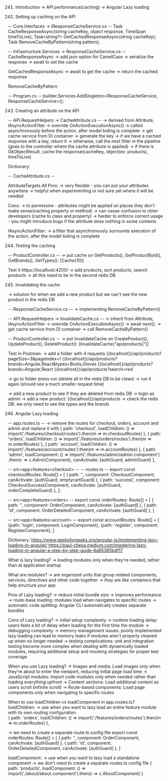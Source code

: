 241. Introduction
-> API performance(caching) 
-> Angular Lazy loading


242. Setting up caching on the API

-- Core.Interfaces -> IResponseCacheService.cs --
Task CacheResponseAsync(string cacheKey, object response, TimeSpan timeToLive);
Task<string?> GetCachedResponseAsync(string cacheKey);
Task RemoveCacheByPattern(string pattern);


-- Infrastructure.Services -> ResponseCacheService.cs --
CacheResponseAsync
    -> add json option for CamelCase
    -> serialize the response
    -> await to set the cache

GetCachedResponseAsync
    -> await to get the cache
    -> return the cached response

RemoveCacheByPattern


-- Program.cs --
builder.Services.AddSingleton<IResponseCacheService, ResponseCacheService>();


243. Creating an attribute on the API

-- API.RequestHelpers -> CacheAttribute.cs --
-> derived from Attribute, IAsyncActionFilter
-> override OnActionExecutionAsync()
    -> called asynchronously before the action, after model biding is complete
    -> get cache service from DI container
    -> generate the key
    -> if we have a cached response with a key, return it
    -> otherwise, call the next filter in the pipeline (goes to the controller where the cache attribute is applied)
    -> if there is OkObjectResult, cache the response(cacheKey, object(ex: products), timeToLive)


Dictionary:

-- CacheAttribute.cs --

AttributeTargets.All
Pros: 
-> very flexible - you can put your attributes anywhere
-> helpful when experimenting or not sure yet where it will be needed

Cons:
-> to permissive - attributes might be applied on places 
they don't make sense(caching property or method) 
-> can cause confusion to other developers (cache to class and property)
-> harder to enforce correct usage - you might introduce 
bugs if the attribute does nothing in some contexts


IAsyncActionFilter:
-> a filter that asynchronously surrounds execution of the action, 
after the model biding is complete


244. Testing the caching

-- ProductController.cs --
-> put cache on GetProducts(), GetProductById(), GetBrands(), GetTypes(): [Cache(10)]

Test it
https://localhost:4200/
-> add products, sort products, search products
-> all this need to be in the second redis DB


245. Invalidating the cache

-> solution for when we add a new product but we can't see the new product in the redis DB

-- ResponseCacheService.cs --
-> implementing RemoveCacheByPattern()

-- API.RequestHelpers -> InvalidateCache.cs --
-> inherit from Attribute, IAsyncActionFilter
-> override OnActionExecutionAsync()
    -> await next();
    -> get cache service from DI container
    -> call RemoveCacheByPattern()

-- ProductController.cs --
-> put InvalidateCache on CreateProduct(), UpdateProduct(), DeleteProduct():
[InvalidateCache("api/products|")]

Test in Postman:
-> add a folder with 4 requests
{{localhost}}/api/products?pageSize=3&pageIndex=1
{{localhost}}/api/products?brands=Angular,React&types=Boots,Gloves
{{localhost}}/api/products?brands=Angular,React
{{localhost}}/api/products?search=red

-> go to folder press run (delete all in the redis DB to be clean)
-> run it again (should see a much smaller request time)

-> add a new product to see if they are deleted from redis DB
    -> login as admin 
    -> add a new product: {{localhost}}/api/products
    -> check the redis DB: we only need to see the types and the brands 


246. Angular Lazy loading

-- app.routes.ts --
-> remove the routes for checkout, orders, account and admin and replace it with
{ path: 'checkout', loadChildren: () => import('./features/checkout/routes').then(m => m.checkoutRoutes) },
{ path: 'orders', loadChildren: () => import('./features/orders/routes').then(m => m.orderRoutes) },
{ path: 'account', loadChildren: () => import('./features/account/routes').then(m => m.accountRoutes) },
{
    path: 'admin', loadComponent: () => import('./features/admin/admin.component')
        .then(c => c.AdminComponent), canActivate: [authGuard, adminGuard]
},


-- src>app>features>checkout> -- 
-- routes.ts --
export const checkoutRoutes: Route[] = [
    { path: '', component: CheckoutComponent, canActivate: [authGuard, emptycartGuard] },
    { path: 'success', component: CheckoutSuccessComponent, canActivate: [authGuard, orderCompleteGuard] },
];

-- src>app>features>orders> -- 
export const orderRoutes: Route[] = [
    { path: '', component: OrderComponent, canActivate: [authGuard] },
    { path: 'id', component: OrderDetailedComponent, canActivate: [authGuard] },
]

-- src>app>features>account> --
export const accountRoutes: Route[] = [
    {path: 'login', component: LoginComponent},
    {path: 'register', component: RegisterComponent},
]


Dictionary:
https://www.geeksforgeeks.org/angular-js/implementing-lazy-loading-in-angular/
https://paul-chesa.medium.com/mastering-lazy-loading-in-angular-a-step-by-step-guide-6a65385b4f17 


What is lazy loading?
-> loading modules only when they're needed, rather than at application startup

What are modules? 
-> are organized units that group related components, services, directives and other code together
-> they are like containers that help structure your app

Pros of Lazy loading?
-> reduce initial bundle size
-> improves performance
-> route-base loading: modules load when navigates to specific routes
-> automatic code splitting: Angular CLI automatically creates separate bundles

Cons of Lazy loading?
-> initial setup complexity
-> runtime loading delay: users feels a bit of delay when loading for the first time the module
-> debugging complexity
-> memory management issues: poorly implemented lazy loading can lead to memory leaks 
if modules aren't properly cleaned up when no longer needed
-> testing complications: unit and integration testing become more complex when dealing with 
dynamically loaded modules, requiring additional setup and mocking strategies for proper test coverage

When you use Lazy loading?
-> Images and media: Load images only when they're about to enter the viewport, reducing initial page load time
-> JavaScript modules: Import code modules only when needed rather than loading everything upfront
-> Content sections: Load additional content as users scroll (infinite scroll)
-> Route-based components: Load page components only when navigating to specific routes

When to use loadChildren vs loadComponent in app.routes.ts?
loadChildren: 
-> use when you want to lazy load an entire feature module with its own routing configuration    
{ path: 'orders', loadChildren: () => import('./features/orders/routes').then(m => m.orderRoutes) },

-> we need to create a separate route.ts config file
export const orderRoutes: Route[] = [
    { path: '', component: OrderComponent, canActivate: [authGuard] },
    { path: 'id', component: OrderDetailedComponent, canActivate: [authGuard] },
]

loadComponent:
-> use when you want to lazy load a standalone component
-> we don't need to create a separate routes.ts config file
{
  path: 'products',
  loadComponent: () => import('./about/about.component').then(c => c.AboutComponent)
}